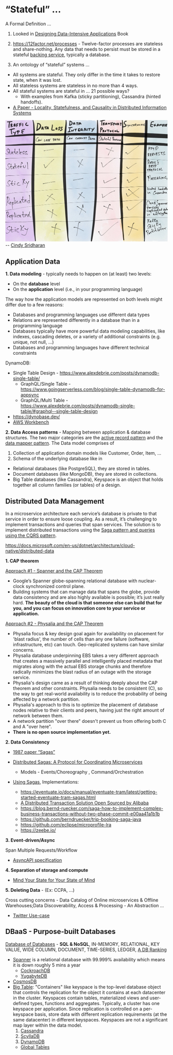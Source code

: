 # “Stateful” ... 

A Formal Definition ...

1. Looked in [Designing Data-Intensive Applications](https://dataintensive.net/) Book

2. https://12factor.net/processes - Twelve-factor processes are stateless and share-nothing. Any data that needs to persist must be stored in a stateful [backing service](https://12factor.net/backing-services), typically a database.

3. An ontology of “stateful” systems ... 
* All systems are stateful. They only differ in the time it takes to restore state, when it was lost.
* All stateless systems are stateless in no more than 4 ways.
* All stateful systems are stateful in ... 21 possible ways?
  * With examples from Kafka (sticky partitioning), Cassandra (hinted handoffs).
* [A Paper - Locality, Statefulness, and Causality in Distributed Information Systems](https://arxiv.org/pdf/1909.09357.pdf)

![](https://github.com/ankumar/Architecture/blob/master/images/stateful.jpeg)
-- [Cindy Sridharan](https://twitter.com/copyconstruct)

## Application Data

**1. Data modeling** - typically needs to happen on (at least) two levels:

* On the **database** level
* On the **application** level (i.e., in your programming language)

The way how the application models are represented on both levels might differ due to a few reasons:

* Databases and programming languages use different data types
* Relations are represented differently in a database than in a programming language
* Databases typically have more powerful data modeling capabilities, like indexes, cascading deletes, or a variety of additional constraints (e.g. unique, not null, ...)
* Databases and programming languages have different technical constraints

DynamoDB:
* Single Table Design - https://www.alexdebrie.com/posts/dynamodb-single-table/
    * GraphQL/Single Table - https://www.goingserverless.com/blog/single-table-dynamodb-for-appsync
    * GraphQL/Multi Table - https://www.alexdebrie.com/posts/dynamodb-single-table/#graphql--single-table-design
* https://dynobase.dev/
* [AWS Workbench](https://docs.aws.amazon.com/amazondynamodb/latest/developerguide/workbench.html)
    
**2. Data Access patterns** - Mapping between application & database structures. The two major categories are the [active record pattern](http://calpaterson.com/activerecord.html) and the [data mapper pattern](https://www.silasreinagel.com/blog/2018/11/12/using-orms-and-dtos-elegantly/). The Data model comprises of

1. Collection of application domain models like Customer, Order, Item, ...
2. Schema of the underlying database like in 
* Relational databases (like PostgreSQL), they are stored in tables.
* Document databases (like MongoDB), they are stored in collections.
* Big Table databases (like Cassandra), Keyspace is an object that holds together all column families (or tables) of a design.

## Distributed Data Management 
In a microservice architecture each service’s database is private to that service in order to ensure loose coupling. As a result, it’s challenging to implement transactions and queries that span services. The solution is to implement distributed transactions using the [Saga pattern and queries using the CQRS pattern](https://microservices.io/articles/applying.html).

https://docs.microsoft.com/en-us/dotnet/architecture/cloud-native/distributed-data

**1. CAP theorem**

[Approach #1 - Spanner and the CAP Theorem](https://cloud.google.com/blog/products/gcp/inside-cloud-spanner-and-the-cap-theorem)
   * Google’s Spanner globe-spanning relational database with nuclear-clock synchronized control plane.
   * Building systems that can manage data that spans the globe, provide data consistency and are also highly available is possible; it’s just really hard. **The beauty of the cloud is that someone else can build that for you, and you can focus on innovation core to your service or application.**

[Approach #2 - Physalia and the CAP Theorem](https://www.amazon.science/blog/amazon-ebs-addresses-the-challenge-of-the-cap-theorem-at-scale)
   * Physalia focus & key design goal again for availability on placement for 'blast radius', the number of cells than any one failure (software, infrastructure, etc) can touch. Geo-replicated systems can have similar concerns.
   * Physalia database underpinning EBS takes a very different approach that creates a massively parallel and intelligently placed metadata that migrates along with the actual EBS storage chunks and therefore radically minimizes the blast radius of an outage with the storage service.
   * Physalia's design came as a result of thinking deeply about the CAP theorem and other constraints. Physalia needs to be consistent (C), so the way to get real-world availability is to reduce the probability of being affected by a network partition. 
   * Physalia's approach to this is to optimize the placement of database nodes relative to their clients and peers, having just the right amount of network between them.
   * A network partition "over there" doesn't prevent us from offering both C and A "over here". 
   * **There is no open source implementation yet.**
   
**2. Data Consistency**

* [1987 paper “Sagas”](http://www.cs.cornell.edu/andru/cs711/2002fa/reading/sagas.pdf)
* [Distributed Sagas: A Protocol for Coordinating Microservices](https://www.youtube.com/watch?v=0UTOLRTwOX0)
    * Models - Events/Choreography , Command/Orchestration

* [Using Sagas](https://chrisrichardson.net/post/microservices/2019/07/09/developing-sagas-part-1.html), Implementations:
    * https://eventuate.io/docs/manual/eventuate-tram/latest/getting-started-eventuate-tram-sagas.html
    * [A Distributed Transaction Solution Open Sourced by Alibaba](https://seata.io/en-us/)
    * https://blog.bernd-ruecker.com/saga-how-to-implement-complex-business-transactions-without-two-phase-commit-e00aa41a1b1b
    * https://github.com/berndruecker/trip-booking-saga-java
    * https://github.com/eclipse/microprofile-lra
    * https://zeebe.io/ 
    
**3. Event-driven/Async**

Span Multiple Requests/Workflow
  * [AsyncAPI specification](https://www.asyncapi.com/)
  
**4. Separation of storage and compute**
  * [Mind Your State for Your State of Mind](https://queue.acm.org/detail.cfm?id=3236388)

**5. Deleting Data** - (Ex: CCPA, ...) 

Cross cutting concerns - Data Catalog of Online microservices & Offline Warehouses;Data Discoverability, Access & Processing - An Abstraction ... 
* [Twitter Use-case](https://blog.twitter.com/engineering/en_us/topics/infrastructure/2020/deleting-data-distributed-throughout-your-microservices-architecture.html) 

## DBaaS - Purpose-built Databases
[Database of Databases](https://dbdb.io/) - **SQL & NoSQL**, IN-MEMORY, RELATIONAL, KEY VALUE, WIDE COLUMN, DOCUMENT, TIME-SERIES, LEDGER, [A DB Ranking](https://db-engines.com/en/ranking)

* [Spanner](https://static.googleusercontent.com/media/research.google.com/en//archive/spanner-osdi2012.pdf) is a relational database with 99.999% availability which means it is down roughly 5 mins a year
  * [CockroachDB](https://www.cockroachlabs.com/docs/stable/architecture/overview.html)
  * [YugabyteDB](https://docs.yugabyte.com/latest/comparisons/)
* [CosmosDB](https://docs.microsoft.com/en-us/azure/cosmos-db/consistency-levels)
* [Big Table](https://www.cs.rutgers.edu/~pxk/417/notes/content/bigtable.html): "Containers" like keyspace is the top-level database object that controls the replication for the object it contains at each datacenter in the cluster. Keyspaces contain tables, materialized views and user-defined types, functions and aggregates. Typically, a cluster has one keyspace per application. Since replication is controlled on a per-keyspace basis, store data with different replication requirements (at the same datacenter) in different keyspaces. Keyspaces are not a significant map layer within the data model.
  1. [Cassandra](https://www.datastax.com/blog/2020/05/why-astra-good-cassandra)
  2. [ScyllaDB](https://www.scylladb.com/2020/05/07/introducing-scylla-open-source-4-0/)
  3. [DynamoDB](https://aws.amazon.com/dynamodb/)
    * [Global Tables](https://aws.amazon.com/dynamodb/global-tables/) 
    
   

